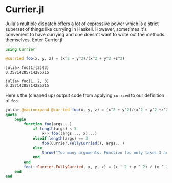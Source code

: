 # Currier.jl

Julia's multiple dispatch offers a lot of expressive power which is a strict superset of things like currying in Haskell. 
However, sometimes it's convenient to have currying and one doesn't want to write out the methods themselves. Enter Currier.jl
```julia
using Currier

@curried foo(x, y, z) = (x^2 + y^2)/(x^2 + y^2 +z^2)
```
```
julia> foo(1)(2)(3)
0.35714285714285715

julia> foo(1, 2, 3)
0.35714285714285715
```
Here's the (cleaned up) output code from applying `curried` to our definition of `foo`. 
```julia
julia> @macroexpand @curried foo(x, y, z) = (x^2 + y^2)/(x^2 + y^2 +z^2)
quote
    begin
        function foo(args...)
            if length(args) < 3
                x-> foo((args..., x)...)
            elseif length(args) == 3
                foo(Currier.FullyCurried(), args...)
            else
                throw("Too many arguments. Function foo only takes 3 arguments")
            end
        end
        foo(::Currier.FullyCurried, x, y, z) = (x ^ 2 + y ^ 2) / (x ^ 2 + y ^ 2 + z ^ 2)
    end
end
```
